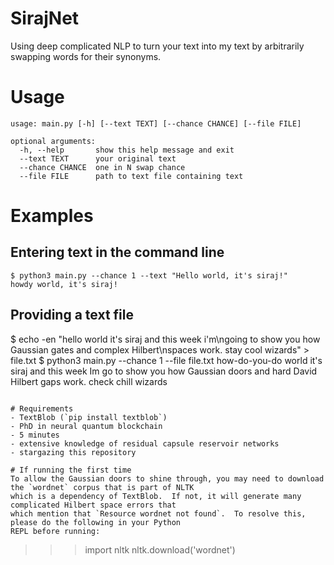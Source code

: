 # SirajNet
Using deep complicated NLP to turn your text into my text by arbitrarily swapping words for their synonyms.

# Usage
```
usage: main.py [-h] [--text TEXT] [--chance CHANCE] [--file FILE]

optional arguments:
  -h, --help       show this help message and exit
  --text TEXT      your original text
  --chance CHANCE  one in N swap chance
  --file FILE      path to text file containing text
```

# Examples

## Entering text in the command line
```
$ python3 main.py --chance 1 --text "Hello world, it's siraj!"
howdy world, it's siraj!
```

## Providing a text file
$ echo -en "hello world it's siraj and this week i'm\ngoing to show you how Gaussian gates and complex Hilbert\nspaces work. stay cool wizards" > file.txt
$ python3 main.py --chance 1 --file file.txt
how-do-you-do world it's siraj and this week Im
go to show you how Gaussian doors and hard David Hilbert
gaps work. check chill wizards
```

# Requirements
- TextBlob (`pip install textblob`)
- PhD in neural quantum blockchain
- 5 minutes
- extensive knowledge of residual capsule reservoir networks
- stargazing this repository

# If running the first time
To allow the Gaussian doors to shine through, you may need to download the `wordnet` corpus that is part of NLTK
which is a dependency of TextBlob.  If not, it will generate many complicated Hilbert space errors that
which mention that `Resource wordnet not found`.  To resolve this, please do the following in your Python
REPL before running:

```
>>> import nltk
>>> nltk.download('wordnet')
```